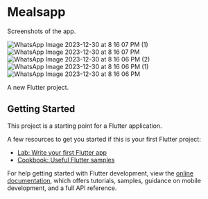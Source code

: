 # Mealsapp
Screenshots of the app.

![WhatsApp Image 2023-12-30 at 8 16 07 PM (1)](https://github.com/arunjaswal2002/Meals-App/assets/75573505/69ddc90f-1de0-4d42-89d5-e48297a539a1)
![WhatsApp Image 2023-12-30 at 8 16 07 PM](https://github.com/arunjaswal2002/Meals-App/assets/75573505/ad090036-b74a-40d0-b3f5-915fd96f7e57)
![WhatsApp Image 2023-12-30 at 8 16 06 PM (2)](https://github.com/arunjaswal2002/Meals-App/assets/75573505/036c88c1-b7f2-4dbc-aa92-95a835f15142)
![WhatsApp Image 2023-12-30 at 8 16 06 PM (1)](https://github.com/arunjaswal2002/Meals-App/assets/75573505/ee374f8b-8819-4185-928f-6a189c51ecad)
![WhatsApp Image 2023-12-30 at 8 16 06 PM](https://github.com/arunjaswal2002/Meals-App/assets/75573505/ef588d7f-1d4b-4fe8-8295-a750f0493eb4)




A new Flutter project.

## Getting Started

This project is a starting point for a Flutter application.

A few resources to get you started if this is your first Flutter project:

- [Lab: Write your first Flutter app](https://docs.flutter.dev/get-started/codelab)
- [Cookbook: Useful Flutter samples](https://docs.flutter.dev/cookbook)

For help getting started with Flutter development, view the
[online documentation](https://docs.flutter.dev/), which offers tutorials,
samples, guidance on mobile development, and a full API reference.
